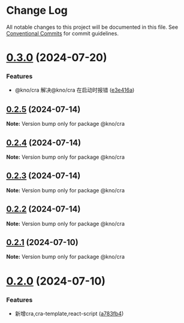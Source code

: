 # Change Log

All notable changes to this project will be documented in this file.
See [Conventional Commits](https://conventionalcommits.org) for commit guidelines.

# [0.3.0](https://e.coding.net/g-fvlo6487/forward/forward/compare/@kno/cra@0.2.3...@kno/cra@0.3.0) (2024-07-20)

### Features

- @kno/cra 解决@kno/cra 在启动时报错 ([e3e416a](https://e.coding.net/g-fvlo6487/forward/forward/commits/e3e416abb0788783514d9267f14538d6e5ee97dd))

## [0.2.5](https://e.coding.net/g-fvlo6487/forward/forward/compare/@kno/cra@0.2.3...@kno/cra@0.2.5) (2024-07-14)

**Note:** Version bump only for package @kno/cra

## [0.2.4](https://e.coding.net/g-fvlo6487/forward/forward/compare/@kno/cra@0.2.3...@kno/cra@0.2.4) (2024-07-14)

**Note:** Version bump only for package @kno/cra

## [0.2.3](https://e.coding.net/g-fvlo6487/forward/forward/compare/@kno/cra@0.2.1...@kno/cra@0.2.3) (2024-07-14)

**Note:** Version bump only for package @kno/cra

## [0.2.2](https://e.coding.net/g-fvlo6487/forward/forward/compare/@kno/cra@0.2.1...@kno/cra@0.2.2) (2024-07-14)

**Note:** Version bump only for package @kno/cra

## [0.2.1](https://e.coding.net/g-fvlo6487/forward/forward/compare/@kno/cra@0.2.0...@kno/cra@0.2.1) (2024-07-10)

**Note:** Version bump only for package @kno/cra

# [0.2.0](https://e.coding.net/g-fvlo6487/forward/forward/compare/@kno/cra@0.1.3...@kno/cra@0.2.0) (2024-07-10)

### Features

- 新增cra,cra-template,react-script ([a783fb4](https://e.coding.net/g-fvlo6487/forward/forward/commits/a783fb4d7df6b26be46effbee0af891d07d891cf))
